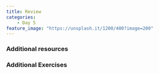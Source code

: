 ```yaml
---
title: Review
categories:
    - Day 5
feature_image: "https://unsplash.it/1200/400?image=200"
---
```


### Additional resources
### Additional Exercises
